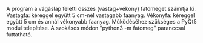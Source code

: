 A program a vágáslap feletti összes
(vastag+vékony) fatömeget számítja ki.
Vastagfa: kéreggel együtt 5 cm-nél vastagabb faanyag.
Vékonyfa: kéreggel együtt 5 cm és annál vékonyabb faanyag.
Működéséhez szükséges a PyQt5 modul telepítése.
A szokásos módon "python3 -m fatomeg" paranccsal futtatható.
